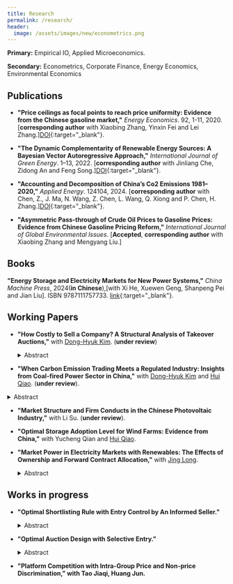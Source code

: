 ```yaml
---
title: Research
permalink: /research/
header:
  image: /assets/images/new/econometrics.png
---
```


**Primary:** Empirical IO, Applied Microeconomics.

**Secondary:** Econometrics, Corporate Finance, Energy Economics, Environmental Economics

## Publications

- **"Price ceilings as focal points to reach price uniformity: Evidence from the Chinese gasoline market,"** <i>Energy Economics</i>. 92, 1-11, 2020. [**corresponding author** with Xiaobing Zhang, Yinxin Fei and Lei Zhang.][DOI](https://doi.org/10.1016/j.eneco.2020.104950){:target="_blank"}.  

- **"The Dynamic Complementarity of Renewable Energy Sources: A Bayesian Vector Autoregressive Approach,"** <i>International Journal of Green Energy</i>. 1–13, 2022. [**corresponding author** with Jinliang Che, Zidong An and Feng Song.][DOI](https://doi.org/10.1080/15435075.2022.2160933){:target="_blank"}.  

- **"Accounting and Decomposition of China’s Co2 Emissions 1981–2020,"** <i>Applied Energy</i>. 124104, 2024. [**corresponding author** with Chen, Z., J. Ma, N. Wang, Z. Chen, L. Wang, Q. Xiong and P. Chen, H. Zhang.][DOI](https://doi.org/10.1016/j.apenergy.2024.124104){:target="_blank"}.  

- **"Asymmetric Pass-through of Crude Oil Prices to Gasoline Prices: Evidence from Chinese Gasoline Pricing Reform,"** <i>International Journal of Global Environmental Issues</i>. [**Accepted**, **corresponding author** with Xiaobing Zhang and Mengyang Liu.]

## Books
**"Energy Storage and Electricity Markets for New Power Systems,"** <i>China Machine Press</i>, 2024(**in Chinese**),[with Xi He, Xuewen Geng, Shanpeng Pei and Jian Liu]. ISBN 9787111757733. [link](https://baike.baidu.com/item/面向新型电力系统的储能与电力市场/64572646?fr=ge_ala#reference-1){:target="_blank"}.  

## Working Papers

- **"How Costly to Sell a Company? A Structural Analysis of Takeover Auctions,"** with [Dong-Hyuk Kim](https://sites.google.com/site/kimdonghyuk000). (**under review**)
  <details>
    <summary>Abstract</summary>

    To explain why sellers in takeover auctions limit bidders entry, we structurally measure economic costs incurred by the seller for inviting an additional bidder. Our auction model allows bidders to discount their synergy values when rivals obtain the target company’s confidential information, which induces the information cost. We identify the model primitives with unobserved heterogeneity, as confidential information is latent. From a sample of U.S. M&As, we find that the unobserved heterogeneity is critical, bidders lower values by 11.9% for each rival, and the information (operation) cost amounts to 1.3% (4.1%) of the equilibrium deal value for a representative target.

  </details>  

-  **"When Carbon Emission Trading Meets a Regulated Industry: Insights from Coal-fired Power Sector in China,"** with [Dong-Hyuk Kim](https://sites.google.com/site/kimdonghyuk000) and [Hui Qiao](https://sites.google.com/view/huiqiao/). (**under review**).   
  <details>
    <summary>Abstract</summary>
    We analyze the impact of emission trading systems, such as tradable performance standards (TPS) and cap-and-trade (C&T) schemes, in China's coal-fired generation sector characterized by price regulation and high concentration. Our oligopoly model shows that TPS and C&T partially offset the adverse effects of power prices regulated below equilibrium. Unlike C&T, TPS further facilitates production reallocation towards low-emission firms, suggesting its efficacy in emission reduction. From market data, we uncover cost functions for five major firms in Guangdong province to conduct realistic policy simulations. Compared to the current TPS setup, the optimal TPS and C&T under the regulated price reduce emissions by 11.1 and 7.6 million tonnes, respectively. The optimal TPS enhances social welfare by 250 million RMB, while the optimal C&T decreases it by 485 million RMB. Moreover, the optimal TPS above approximates the case where the power price is further adjusted to maximize social welfare.
  </details>  


- **"Market Structure and Firm Conducts in the Chinese Photovoltaic Industry,"** with Li Su. (**under review**). 

- **"Optimal Storage Adoption Level for Wind Farms: Evidence from China,"** with Yucheng Qian and [Hui Qiao](https://sites.google.com/view/huiqiao/).

- **"Market Power in Electricity Markets with Renewables: The Effects of Ownership and Forward Contract Allocation,"** with [Jing Long](https://jing042323.github.io/jing-long/). 
  <details>
    <summary>Abstract</summary>

    Motivated by the growth of renewable generation and development of electricity market in China, this study analyzes the impact of renewable penetration on the market outcomes under different market and ownership structure. We construct a two-stage oligopolistic model consisting symmetric strategic suppliers and competitive fringe suppliers who are allowed to make production decisions for each of their generation technology. Based on the theoretical model, we further conduct a series of simulation study to illustrate the theoretical result by exploring different set of model parameter configurations. We find that the amount of price decline could be partially or fully reduced when strategic suppliers a large proportion of renewable generation assets as a result of market power. Using the ownership and capacity information of the “big-five” electricity groups, Our simulation shows that this ownership effect will emerge in the future Chinese electricity market according to China’s renewable policy and targets. Furthermore, the forward contracting stage is pro-competitive or even over-competitive, depending on both the market and ownership structure.
  </details>  

## Works in progress

- **"Optimal Shortlisting Rule with Entry Control by An Informed Seller."**  
  <details>
    <summary>Abstract</summary>

    This study is a theoretical extension of my job market paper of takeover auctions, where indicative bidding and shortlisting is a common practice. I first develop a two-stage auction model with entry control by an informed seller who observes bidders’ initial types (signals). Then I study how the seller, who has information valuable to the bidders, maximizes his expected profit by shortlisting potential bidders into the final-stage auction. The shortlisted bidders are asymmetric in their types (private valuation plus beliefs) because their private beliefs about the other shortlisted bidders rely on their private initial types. Except for takeover auctions, this model also describes many real-world auctions with a qualification stage, such as a real estate sale.
  </details>  

- **"Optimal Auction Design with Selective Entry."**  
  <details>
    <summary>Abstract</summary>

    This paper studies the optimal auction design by a revenue-maximizing seller in a two-stage auction model with selective entry. Following Stegeman (1996) and Lu (2009), I consider the feasible semidirect mechanism with a symmetric threshold-entry. In order to implement the optimal entry threshold, we need to consider a generalized virtual value, which is non-monotone in general. To handle the non-monotonicity of the generalized virtual value, I use the ironing technique described in Myerson (1981) to obtain a monotone (ironed) virtual value. Then we select the optimal mechanism to maximize the (ironed) virtual value.
  </details>   

- **"Platform Competition with Intra-Group Price and Non-price Discrimination," with Tao Jiaqi, Huang Jun.**
